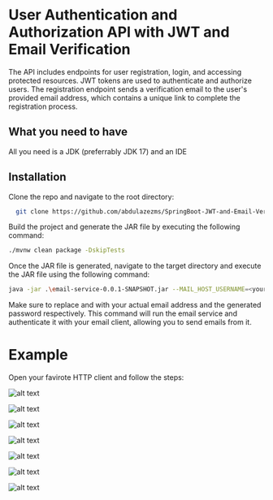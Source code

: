 
#  User Authentication and Authorization API with JWT and Email Verification


The API includes endpoints for user registration, login, and accessing protected resources. JWT tokens are used to authenticate and authorize users. The registration endpoint sends a verification email to the user's provided email address, which contains a unique link to complete the registration process.
## What you need to have
All you need is a JDK (preferrably JDK 17) and an IDE

## Installation
Clone the repo and navigate to the root directory:
```bash
  git clone https://github.com/abdulazezms/SpringBoot-JWT-and-Email-Verification-Token.git
```


Build the project and generate the JAR file by executing the following command:
```bash
./mvnw clean package -DskipTests
```

Once the JAR file is generated, navigate to the target directory and execute the JAR file using the following command:

```bash
java -jar .\email-service-0.0.1-SNAPSHOT.jar --MAIL_HOST_USERNAME=<your-email> --MAIL_HOST_PASSWORD=<your-email-generated-password>
```

Make sure to replace <your-email> and <your-email-generated-password> with your actual email address and the generated password respectively. This command will run the email service and authenticate it with your email client, allowing you to send emails from it.


#  Example

Open your favirote HTTP client and follow the steps:



![alt text](https://github.com/abdulazezms/SpringBoot-JWT-and-Email-Verification-Token/tree/main/src/main/resources/static/img/practical-email-service-1.png)


![alt text](https://github.com/abdulazezms/SpringBoot-JWT-and-Email-Verification-Token/tree/main/src/main/resources/static/img/practical-email-service-2.png)


![alt text](https://github.com/abdulazezms/SpringBoot-JWT-and-Email-Verification-Token/tree/main/src/main/resources/static/img/practical-email-service-3.png)


![alt text](https://github.com/abdulazezms/SpringBoot-JWT-and-Email-Verification-Token/tree/main/src/main/resources/static/img/practical-email-service-4.png)


![alt text](https://github.com/abdulazezms/SpringBoot-JWT-and-Email-Verification-Token/tree/main/src/main/resources/static/img/practical-email-service-5.png)


![alt text](https://github.com/abdulazezms/SpringBoot-JWT-and-Email-Verification-Token/tree/main/src/main/resources/static/img/practical-email-service-6.png)


![alt text](https://github.com/abdulazezms/SpringBoot-JWT-and-Email-Verification-Token/tree/main/src/main/resources/static/img/practical-email-service-7.png)


